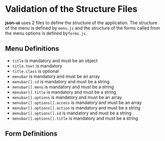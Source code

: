 # Validation of the Structure Files

**json-ui** uses 2 files to define the structure of the application. The structure of the menu is defined by `menu.js` and the structure of the forms called from the menu options is defined by`forms.js`.

## Menu Definitions

- `title` is mandatory and must be an object
- `title.text` is mandatory
- `title.class` is optional
- `menubar` is mandatory and must be an array
- `menubar[].id` is mandatory and must be a string
- `menubar[].menu` is mandatory and must be a string
- `menubar[].title` is mandatory and must be a string
- `menubar[].options` is mandatory and must be an array
- `menubar[].options[].access` is mandatory and must be an array
- `menubar[].options[].action` is mandatory and must be a string
- `menubar[].options[].id` is mandatory and must be a string
- `menubar[].options[].title` is mandatory and must be a string

## Form Definitions

